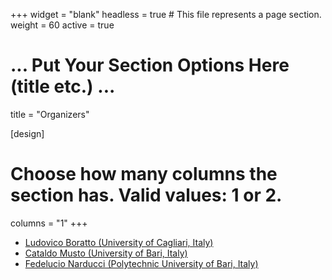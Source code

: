 +++
widget = "blank"
headless = true  # This file represents a page section.
weight = 60 
active = true

# ... Put Your Section Options Here (title etc.) ...
title = "Organizers"

[design]
  # Choose how many columns the section has. Valid values: 1 or 2.
  columns = "1"
+++
  
* [Ludovico Boratto (University of Cagliari, Italy)](https://www.ludovicoboratto.com/) 
* [Cataldo Musto (University of Bari, Italy)](http://www.di.uniba.it/~swap/index.php?n=Membri.CataldoMusto)
* [Fedelucio Narducci (Polytechnic University of Bari, Italy)](https://sisinflab.poliba.it/people/fedelucio-narducci/)

